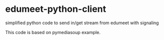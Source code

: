 # edumeet-python-client
simplified python code to send in/get stream from edumeet with signaling

This code is based on pymediasoup example.

